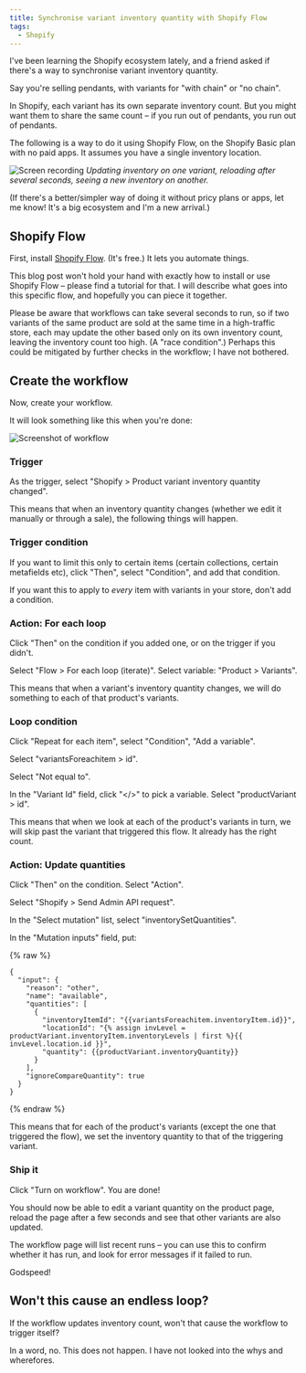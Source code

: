 ```yaml
---
title: Synchronise variant inventory quantity with Shopify Flow
tags:
  - Shopify
---
```


I've been learning the Shopify ecosystem lately, and a friend asked if there's a way to synchronise variant inventory quantity.

Say you're selling pendants, with variants for "with chain" or "no chain".

In Shopify, each variant has its own separate inventory count. But you might want them to share the same count – if you run out of pendants, you run out of pendants.

The following is a way to do it using Shopify Flow, on the Shopify Basic plan with no paid apps. It assumes you have a single inventory location.

![Screen recording](/images/content/2025-07-12/pendant.gif)
*Updating inventory on one variant, reloading after several seconds, seeing a new inventory on another.*

(If there's a better/simpler way of doing it without pricy plans or apps, let me know! It's a big ecosystem and I'm a new arrival.)

## Shopify Flow

First, install [Shopify Flow](https://apps.shopify.com/flow). (It's free.) It lets you automate things.

This blog post won't hold your hand with exactly how to install or use Shopify Flow – please find a tutorial for that. I will describe what goes into this specific flow, and hopefully you can piece it together.

Please be aware that workflows can take several seconds to run, so if two variants of the same product are sold at the same time in a high-traffic store, each may update the other based only on its own inventory count, leaving the inventory count too high. (A "race condition".) Perhaps this could be mitigated by further checks in the workflow; I have not bothered.

## Create the workflow

Now, create your workflow.

It will look something like this when you're done:

![Screenshot of workflow](/images/content/2025-07-12/workflow.png)

### Trigger

As the trigger, select "Shopify &gt; Product variant inventory quantity changed".

This means that when an inventory quantity changes (whether we edit it manually or through a sale), the following things will happen.

### Trigger condition

If you want to limit this only to certain items (certain collections, certain metafields etc), click "Then", select "Condition", and add that condition.

If you want this to apply to *every* item with variants in your store, don't add a condition.

### Action: For each loop

Click "Then" on the condition if you added one, or on the trigger if you didn't.

Select "Flow &gt; For each loop (iterate)". Select variable: "Product &gt; Variants".

This means that when a variant's inventory quantity changes, we will do something to each of that product's variants.

### Loop condition

Click "Repeat for each item", select "Condition", "Add a variable".

Select "variantsForeachitem > id".

Select "Not equal to".

In the "Variant Id" field, click "&lt;/&gt;" to pick a variable. Select "productVariant &gt; id".

This means that when we look at each of the product's variants in turn, we will skip past the variant that triggered this flow. It already has the right count.

### Action: Update quantities

Click "Then" on the condition. Select "Action".

Select "Shopify &gt; Send Admin API request".

In the "Select mutation" list, select "inventorySetQuantities".

In the "Mutation inputs" field, put:

{% raw %}
``` liquid
{
  "input": {
    "reason": "other",
    "name": "available",
    "quantities": [
      {
        "inventoryItemId": "{{variantsForeachitem.inventoryItem.id}}",
        "locationId": "{% assign invLevel = productVariant.inventoryItem.inventoryLevels | first %}{{ invLevel.location.id }}",
        "quantity": {{productVariant.inventoryQuantity}}
      }
    ],
    "ignoreCompareQuantity": true
  }
}
```
{% endraw %}

This means that for each of the product's variants (except the one that triggered the flow), we set the inventory quantity to that of the triggering variant.

### Ship it

Click "Turn on workflow". You are done!

You should now be able to edit a variant quantity on the product page, reload the page after a few seconds and see that other variants are also updated.

The workflow page will list recent runs – you can use this to confirm whether it has run, and look for error messages if it failed to run.

Godspeed!

## Won't this cause an endless loop?

If the workflow updates inventory count, won't that cause the workflow to trigger itself?

In a word, no. This does not happen. I have not looked into the whys and wherefores.

